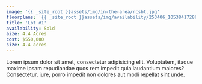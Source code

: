 ```yaml
---
image: '{{ _site_root }}assets/img/in-the-area/rcsbt.jpg'
floorplans: '{{ _site_root }}assets/img/availability/253406_105384172887155_1783218_n.jpg'
title: 'Lot #1'
availability: Sold
aize: 4.4 Acres
cost: $550,000
size: 4.4 acres
---
```

<p>Lorem ipsum dolor sit amet, consectetur adipisicing elit. Voluptatem, itaque maxime ipsam repudiandae quos rem impedit quia laudantium maiores? Consectetur, iure, porro impedit non dolores aut modi repellat sint unde.</p>